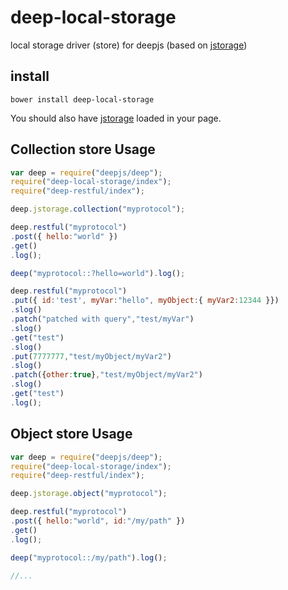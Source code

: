 # deep-local-storage


local storage driver (store) for deepjs (based on [jstorage](http://www.jstorage.info/)) 

## install

```shell
bower install deep-local-storage
```

You should also have [jstorage](http://www.jstorage.info/) loaded in your page.

## Collection store Usage 

```javascript 
var deep = require("deepjs/deep");
require("deep-local-storage/index");
require("deep-restful/index");

deep.jstorage.collection("myprotocol");

deep.restful("myprotocol")
.post({ hello:"world" })
.get()
.log();

deep("myprotocol::?hello=world").log();

deep.restful("myprotocol")
.put({ id:'test', myVar:"hello", myObject:{ myVar2:12344 }})
.slog()
.patch("patched with query","test/myVar")
.slog()
.get("test")
.slog()
.put(7777777,"test/myObject/myVar2")
.slog()
.patch({other:true},"test/myObject/myVar2")
.slog()
.get("test")
.log();
```

## Object store Usage 

```javascript
var deep = require("deepjs/deep");
require("deep-local-storage/index");
require("deep-restful/index");

deep.jstorage.object("myprotocol");

deep.restful("myprotocol")
.post({ hello:"world", id:"/my/path" })
.get()
.log();

deep("myprotocol::/my/path").log();

//...

```




